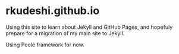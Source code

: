 # rkudeshi.github.io

Using this site to learn about Jekyll and GitHub Pages, and hopefuly prepare for a migration of my main site to Jekyll.

Using Poole framework for now.